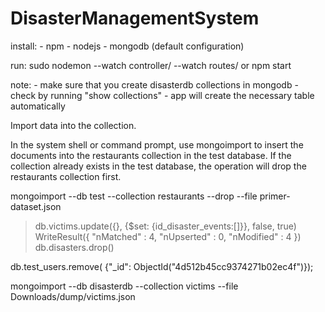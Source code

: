 # DisasterManagementSystem

install:
	- npm
	- nodejs
	- mongodb (default configuration)

run:
 sudo nodemon --watch controller/ --watch routes/
 or
 npm start

note:
	- make sure that you create disasterdb collections in mongodb
	- check by running "show collections"
	- app will create the necessary table automatically


Import data into the collection.

In the system shell or command prompt, use mongoimport to insert the documents into the restaurants collection in the test database. If the collection already exists in the test database, the operation will drop the restaurants collection first.

mongoimport --db test --collection restaurants --drop --file primer-dataset.json

> db.victims.update({}, {$set: {id_disaster_events:[]}}, false, true)
WriteResult({ "nMatched" : 4, "nUpserted" : 0, "nModified" : 4 })
> db.disasters.drop()

db.test_users.remove( {"_id": ObjectId("4d512b45cc9374271b02ec4f")});

mongoimport --db disasterdb --collection victims --file Downloads/dump/victims.json 
